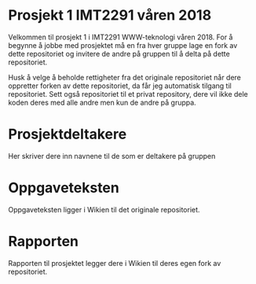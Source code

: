 # Prosjekt 1 IMT2291 våren 2018 #
Velkommen til prosjekt 1 i IMT2291 WWW-teknologi våren 2018. For å begynne å jobbe med prosjektet må en fra hver gruppe lage en fork av dette repositoriet og invitere de andre på gruppen til å delta på dette repositoriet.

Husk å velge å beholde rettigheter fra det originale repositoriet når dere oppretter forken av dette repositoriet, da får jeg automatisk tilgang til repositoriet. Sett også repositoriet til et privat repository, dere vil ikke dele koden deres med alle andre men kun de andre på gruppa.

# Prosjektdeltakere #
Her skriver dere inn navnene til de som er deltakere på gruppen

# Oppgaveteksten # 
Oppgaveteksten ligger i Wikien til det originale repositoriet.

# Rapporten #
Rapporten til prosjektet legger dere i Wikien til deres egen fork av repositoriet.